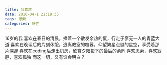 ```yaml
---
title: 我喜欢
date: 2016-04-1 21:18:35
tags: 思索
categories: 感性
---
```

16岁的我
喜欢在春日的清晨，捧着一个散发余热的蛋，行走于寥无一人的青蓝大道
喜欢在晚读后的片刻休憩，逃离教室的喧嚣，仰望繁星点缀的星空，享受着那片深邃
喜欢在coding后走出机房，欣赏夕阳投下的最后的余辉
喜欢思索，喜欢寂静，喜欢孤独
而这一切，又有谁会明白？